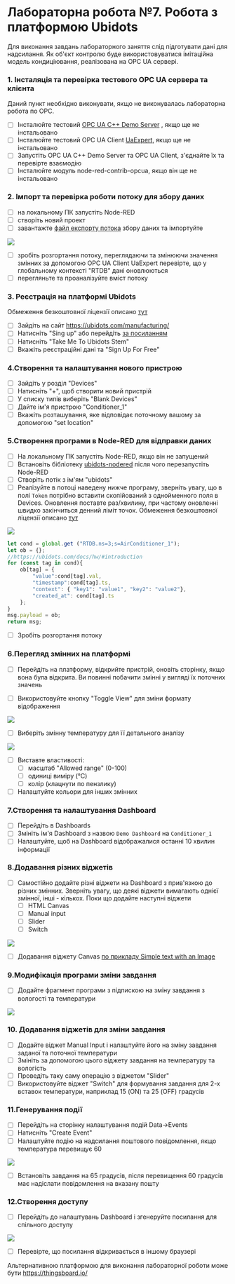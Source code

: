# Лабораторна робота №7. Робота з платформою Ubidots 

Для виконання завдань лабораторного заняття слід підготувати дані для надсилання. Як об'єкт контролю буде використовуватися імітаційна модель кондиціювання, реалізована на OPC UA сервері. 

### 1. Інсталяція та перевірка тестового OPC UA сервера та клієнта

Даний пункт необхідно виконувати, якщо не виконувалась лабораторна робота по OPC.

- [ ] Інсталюйте тестовий [OPC UA C++ Demo Server](https://www.unified-automation.com/downloads/opc-ua-servers.html) , якщо ще не інстальовано
- [ ] Інсталюйте тестовий OPC UA Client [UaExpert](https://www.unified-automation.com/downloads/opc-ua-clients.html), якщо ще не інстальовано
- [ ] Запустіть OPC UA C++ Demo Server та OPC UA Client, з'єднайте їх та перевірте взаємодію
- [ ] Інсталюйте модуль node-red-contrib-opcua, якщо він ще не інстальовано

### 2. Імпорт та перевірка роботи потоку для збору даних

- [ ] на локальному ПК запустіть Node-RED
- [ ] створіть новий проект
- [ ] завантажте [файл експорту потока](https://drive.google.com/file/d/1V41vdF__PnKZTk88bfBRNpPjdDcvZyyW/view?usp=drive_link) збору даних та імпортуйте

![](media0/1.png)

- [ ] зробіть розгортання потоку, переглядаючи та змінюючи значення змінних за допомогою OPC UA Client UaExpert перевірте, що у глобальному контексті "RTDB" дані оновлюються
- [ ] перегляньте та проаналізуйте вміст потоку

### 3. Реєстрація на платформі Ubidots

Обмеження безкоштовної ліцензії описано [тут](https://help.ubidots.com/en/articles/639806-what-is-the-difference-between-ubidots-and-ubidots-stem)

- [ ] Зайдіть на сайт  <https://ubidots.com/manufacturing/>
- [ ] Натисніть "Sing up" або перейдіть [за посиланням](https://industrial.ubidots.com/accounts/signup_industrial/)
- [ ] Натисніть "Take Me To Ubidots Stem"
- [ ] Вкажіть реєстраційні дані та "Sign Up For Free"

### 4.Створення та налаштування нового пристрою

- [ ] Зайдіть у розділ "Devices"
- [ ] Натисніть "+", щоб створити новий пристрій
- [ ] У списку типів виберіть "Blank Devices"
- [ ] Дайте ім'я пристрою "Conditioner_1"
- [ ] Вкажіть розташування, яке відповідає поточному вашому за допомогою "set location"

### 5.Створення програми в Node-RED для відправки даних

- [ ] На локальному ПК запустіть Node-RED, якщо він не запущений
- [ ] Встановіть бібліотеку [ubidots-nodered](https://flows.nodered.org/node/ubidots-nodered) після чого перезапустіть Node-RED
- [ ] Створіть потік з ім'ям "ubidots"
- [ ] Реалізуйте в потоці наведену нижче програму, зверніть увагу, що в полі `Token` потрібно вставити скопійований з однойменного поля в Devices. Оновлення поставте раз/хвилину, при частому оновленні швидко закінчиться денний ліміт точок. Обмеження безкоштовної ліцензії описано [тут](https://help.ubidots.com/en/articles/639806-what-is-the-difference-between-ubidots-and-ubidots-stem)    

 ![](media0/31.png)  

```js
let cond = global.get ("RTDB.ns=3;s=AirConditioner_1");
let ob = {};
//https://ubidots.com/docs/hw/#introduction
for (const tag in cond){
    ob[tag] = {
        "value":cond[tag].val,
        "timestamp":cond[tag].ts,
        "context": { "key1": "value1", "key2": "value2"}, 
        "created_at": cond[tag].ts
    };
}
msg.payload = ob;
return msg;  
```

- [ ] Зробіть розгортання потоку

### 6.Перегляд змінних на платформі 

- [ ] Перейдіть на платформу, відкрийте пристрій, оновіть сторінку, якщо вона була відкрита. Ви повинні побачити змінні у вигляді їх поточних значень

- [ ] Використовуйте кнопку "Toggle View" для зміни формату відображення

![](media0/32.png) 

- [ ] Виберіть змінну температуру для її детального аналізу 

![](media0/33.png)

- [ ] Виставте властивості:
  - [ ] масштаб "Allowed range" (0-100)
  - [ ] одиниці виміру  (°С)
  - [ ] колір (клацнути по пензлику)
- [ ] Налаштуйте кольори для інших змінних  

### 7.Створення та налаштування Dashboard 

- [ ] Перейдіть в Dashboards
- [ ] Змініть ім'я Dashboard з назвою `Demo Dashboard` на `Conditioner_1` 
- [ ] Налаштуйте, щоб на Dashboard відображалися останні 10 хвилин інформації

### 8.Додавання різних віджетів

- [ ] Самостійно додайте різні віджети на Dashboard з прив'язкою до різних змінних. Зверніть увагу, що деякі віджети вимагають однієї змінної, інші - кількох. Поки що додайте наступні віджети
  - [ ] HTML Canvas
  - [ ] Manual input
  - [ ] Slider
  - [ ] Switch

![](media0/35.png)

- [ ] Додавання віджету Canvas  [по прикладу Simple text with an Image](https://help.ubidots.com/en/articles/754634-html-canvas-widget-examples)

### 9.Модифікація програми зміни завдання

- [ ] Додайте фрагмент програми з підпискою на зміну завдання з вологості та температури

![](media0/36.png)

### 10. Додавання віджетів для зміни завдання

- [ ] Додайте віджет Manual Input і налаштуйте його на зміну завдання заданої та поточної температури
- [ ] Змініть за допомогою цього віджету завдання на температуру та вологість
- [ ] Проведіть таку саму операцію з віджетом "Slider"
- [ ] Використовуйте віджет "Switch" для формування завдання для 2-х вставок температури, наприклад 15 (ON) та 25 (OFF) градусів

### 11.Генерування події 

- [ ] Перейдіть на сторінку налаштування подій Data->Events
- [ ] Натисніть "Create Event"
- [ ] Налаштуйте подію на надсилання поштового повідомлення, якщо температура перевищує 60

![](media0/37.png)

- [ ] Встановіть завдання на 65 градусів, після перевищення 60 градусів має надіслати повідомлення на вказану пошту 

### 12.Створення доступу  

- [ ] Перейдіть до налаштувань Dashboard і згенеруйте посилання для спільного доступу

![](media0/38.png)

- [ ] Перевірте, що посилання відкривається в іншому браузері



Альтернативною платформою для виконання лабораторної роботи може бути https://thingsboard.io/ 